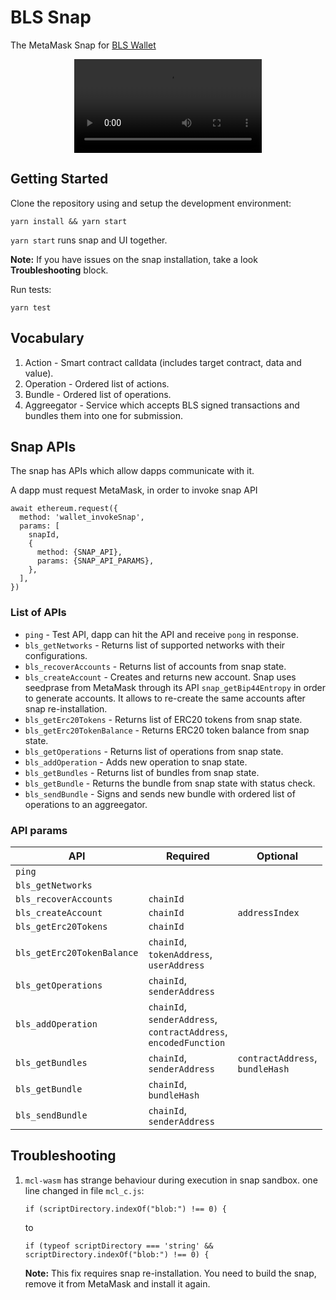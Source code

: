# BLS Snap

The MetaMask Snap for [BLS Wallet](https://blswallet.org/)

<p align="center">
  <video controls autoplay>
    <source src=".github/bls-snap-demo.mov" type="video/mp4">
  </video>
  <br>
</p>

## Getting Started

Clone the repository using and setup the development environment:

```
yarn install && yarn start
```

`yarn start` runs snap and UI together.

**Note:** If you have issues on the snap installation, take a look **Troubleshooting** block.

Run tests:

```
yarn test
```

## Vocabulary

1. Action - Smart contract calldata (includes target contract, data and value).
2. Operation - Ordered list of actions.
3. Bundle - Ordered list of operations.
4. Aggreegator - Service which accepts BLS signed transactions and bundles them into one for submission.

## Snap APIs

The snap has APIs which allow dapps communicate with it.

A dapp must request MetaMask, in order to invoke snap API

```
await ethereum.request({
  method: 'wallet_invokeSnap',
  params: [
    snapId,
    {
      method: {SNAP_API},
      params: {SNAP_API_PARAMS},
    },
  ],
})
```

### List of APIs

- `ping` - Test API, dapp can hit the API and receive `pong` in response.
- `bls_getNetworks` - Returns list of supported networks with their configurations.
- `bls_recoverAccounts` - Returns list of accounts from snap state.
- `bls_createAccount` - Creates and returns new account. Snap uses seedprase from MetaMask through its API `snap_getBip44Entropy` in order to generate accounts. It allows to re-create the same accounts after snap re-installation.
- `bls_getErc20Tokens` - Returns list of ERC20 tokens from snap state.
- `bls_getErc20TokenBalance` - Returns ERC20 token balance from snap state.
- `bls_getOperations` - Returns list of operations from snap state.
- `bls_addOperation` - Adds new operation to snap state.
- `bls_getBundles` - Returns list of bundles from snap state.
- `bls_getBundle` - Returns the bundle from snap state with status check.
- `bls_sendBundle` - Signs and sends new bundle with ordered list of operations to an aggreegator.

### API params

| API                        | Required                                                                           | Optional                              |
| -------------------------- | ---------------------------------------------------------------------------------- | ------------------------------------- |
| `ping`                     |                                                                                    |
| `bls_getNetworks`          |                                                                                    |
| `bls_recoverAccounts`      | `chainId`                                                                          |
| `bls_createAccount`        | `chainId`                                                                          | `addressIndex`                        |
| `bls_getErc20Tokens`       | `chainId`                                                                          |
| `bls_getErc20TokenBalance` | `chainId`,<br /> `tokenAddress`,<br /> `userAddress`                               |
| `bls_getOperations`        | `chainId`,<br /> `senderAddress`                                                   |
| `bls_addOperation`         | `chainId`,<br /> `senderAddress`,<br /> `contractAddress`,<br /> `encodedFunction` |
| `bls_getBundles`           | `chainId`,<br /> `senderAddress`                                                   | `contractAddress`,<br /> `bundleHash` |
| `bls_getBundle`            | `chainId`,<br /> `bundleHash`                                                      |
| `bls_sendBundle`           | `chainId`,<br /> `senderAddress`                                                   |

## Troubleshooting

1. `mcl-wasm` has strange behaviour during execution in snap sandbox.
   one line changed in file `mcl_c.js`:
   ```
   if (scriptDirectory.indexOf("blob:") !== 0) {
   ```
   to
   ```
   if (typeof scriptDirectory === 'string' && scriptDirectory.indexOf("blob:") !== 0) {
   ```
   **Note:** This fix requires snap re-installation. You need to build the snap, remove it from MetaMask and install it again.
